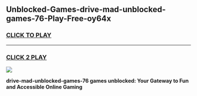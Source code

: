 
## Unblocked-Games-drive-mad-unblocked-games-76-Play-Free-oy64x
<h3>
<a href="https://premium76.site?title=drive-mad-unblocked-games-76&ref=21A">CLICK TO PLAY</a></h3>
<hr>

<h3>
<a href="https://premium76.site?title=drive-mad-unblocked-games-76&ref=21A">CLICK 2 PLAY</a>
  
</h3>

<a href="https://premium76.site?title=drive-mad-unblocked-games-76&ref=21A"><img src="https://clearcache.store/games.png"></a>


**drive-mad-unblocked-games-76 games unblocked: Your Gateway to Fun and Accessible Online Gaming**
